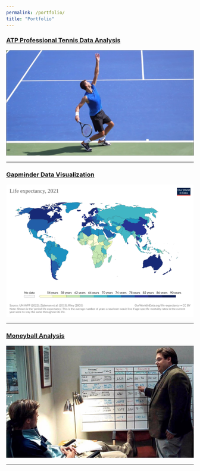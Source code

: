 ```yaml
---
permalink: /portfolio/
title: "Portfolio"
---
```


### [ATP Professional Tennis Data Analysis](https://github.com/eli4278/eli/blob/main/ATP_Data_Analysis.ipynb)
<img src="/images/tennis_serve.jpg?raw=true"/>

---
### [Gapminder Data Visualization](https://github.com/eli4278/eli/blob/main/gapminder.ipynb)
<img src="/images/life_expectancy.svg?raw=true"/>

---
### [Moneyball Analysis](https://github.com/eli4278/eli/blob/main/moneyball.ipynb)
<img src="/images/moneyball.jpg?raw=true"/>

---

